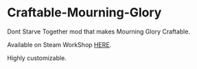 # Craftable-Mourning-Glory

Dont Starve Together mod that makes Mourning Glory Craftable.

Available on Steam WorkShop [HERE](https://steamcommunity.com/sharedfiles/filedetails/?l=polish&id=2131334923).

Highly customizable.
